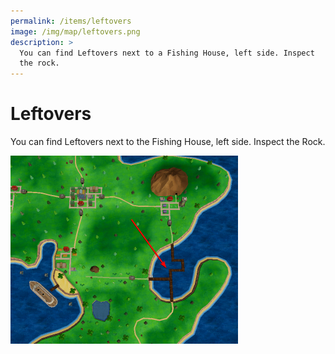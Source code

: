 ```yaml
---
permalink: /items/leftovers
image: /img/map/leftovers.png
description: >
  You can find Leftovers next to a Fishing House, left side. Inspect
  the rock.
---
```


# Leftovers

You can find Leftovers next to the Fishing House, left side. Inspect the Rock.

![leftovers](/img/maps/leftovers.png)
